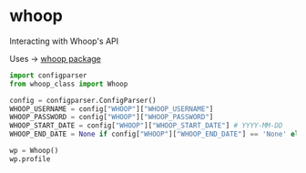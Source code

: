 # whoop
Interacting with Whoop's API

Uses -> [whoop package](https://github.com/hedgertronic/whoop/)

```python
import configparser
from whoop_class import Whoop

config = configparser.ConfigParser()
WHOOP_USERNAME = config["WHOOP"]["WHOOP_USERNAME"]
WHOOP_PASSWORD = config["WHOOP"]["WHOOP_PASSWORD"]
WHOOP_START_DATE = config["WHOOP"]["WHOOP_START_DATE"] # YYYY-MM-DD
WHOOP_END_DATE = None if config["WHOOP"]["WHOOP_END_DATE"] == 'None' else config["WHOOP"]["WHOOP_END_DATE"] # YYYY-MM-DD

wp = Whoop()
wp.profile
```